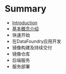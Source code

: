 # Summary

* [Introduction](README.md)
* [基本概念介绍](ji_ben_gai_nian_jie_shao.md)
* 快速开始
* 在DataFoundry应用开发
* 镜像构建及持续交付
* 镜像仓库
* 后端服务
* 服务部署


